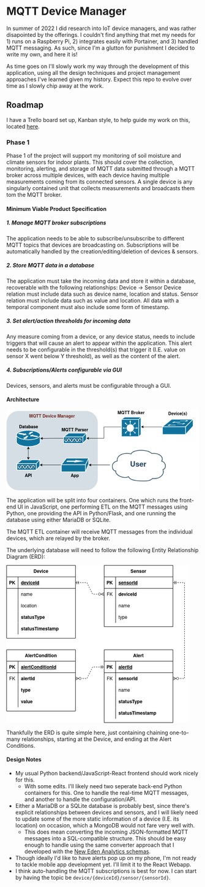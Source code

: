 # MQTT Device Manager

In summer of 2022 I did research into IoT device managers, and was rather disapointed by the offerings. I couldn't find anything that met my needs for 1) runs on a Raspberry Pi, 2) integrates easily with Portainer, and 3) handled MQTT messaging. As such, since I'm a glutton for punishment I decided to write my own, and here it is!

As time goes on I'll slowly work my way through the development of this application, using all the design techniques and project management approaches I've learned given my history. Expect this repo to evolve over time as I slowly chip away at the work.

## Roadmap
I have a Trello board set up, Kanban style, to help guide my work on this, located [here](https://trello.com/b/bZsH2kNa/mqtt-device-manager).

### Phase 1
Phase 1 of the project will support my monitoring of soil moisture and climate sensors for indoor plants. This should cover the collection, monitoring, alerting, and storage of MQTT data submitted through a MQTT broker across multiple devices, with each device having multiple measurements coming from its connected sensors. A single device is any singularly contained unit that collects measurements and broadcasts them tom the MQTT broker.

#### Minimum Viable Product Specification
##### 1. Manage MQTT broker subscriptions
The application needs to be able to subscribe/unsubscribe to different MQTT topics that devices are broadcasting on.
Subscriptions will be automatically handled by the creation/editing/deletion of devices & sensors.

##### 2. Store MQTT data in a database
The application must take the incoming data and store it within a database, recoverable with the following relationships:
Device -> Sensor
Device relation must include data such as device name, location and status.
Sensor relation must include data such as value and location.
All data with a temporal component must also include some form of timestamp.

##### 3. Set alert/action thresholds for incoming data
Any measure coming from a device, or any device status, needs to include triggers that will cause an alert to appear within the application. This alert needs to be configurable in the threshold(s) that trigger it (I.E. value on sensor X went below Y threshold), as well as the content of the alert.

##### 4. Subscriptions/Alerts configurable via GUI
Devices, sensors, and alerts must be configurable through a GUI.

#### Architecture
![Architecture diagram](./architecture.drawio.png)

The application will be split into four containers. One which runs the front-end UI in JavaScript, one performing ETL on the MQTT messages using Python, one providing the API in Python/Flask, and one running the database using either MariaDB or SQLite.

The MQTT ETL container will receive MQTT messages from the individual devices, which are relayed by the broker.

The underlying database will need to follow the following Entity Relationship Diagram (ERD):

![ERD Diagram](./erd.drawio.png)

Thankfully the ERD is quite simple here, just containing chaining one-to-many relationships, starting at the Device, and ending at the Alert Conditions.

#### Design Notes
* My usual Python backend/JavaScript-React frontend should work nicely for this.
    * With some edits. I'll likely need two seperate back-end Python containers for this. One to handle the real-time MQTT messages, and another to handle the configuration/API. 
* Either a MariaDB or a SQLite database is probably best, since there's explicit relationships between devices and sensors, and I will likely need to update some of the more static information of a device (I.E. its location) on occasion, which a MongoDB would not fare very well with.
    * This does mean converting the incoming JSON-formatted MQTT messages into a SQL-compatible structure. This should be easy enough to handle using the same converter approach that I developed with the [New Eden Analytics schemas](https://github.com/Calvinxc1/NEA-Schema/tree/develop).
* Though ideally I'd like to have alerts pop up on my phone, I'm not ready to tackle mobile app development yet. I'll limit it to the React Webapp.
* I think auto-handling the MQTT subscriptions is best for now. I can start by having the topic be `device/{deviceId}/sensor/{sensorId}`.
